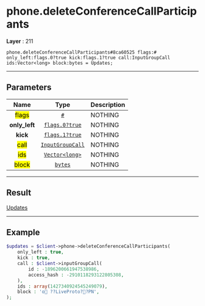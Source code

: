 # phone.deleteConferenceCallParticipants

**Layer** : 211

```tl
phone.deleteConferenceCallParticipants#8ca60525 flags:# only_left:flags.0?true kick:flags.1?true call:InputGroupCall ids:Vector<long> block:bytes = Updates;
```

---

## Parameters

| Name | Type | Description |
| :---: | :---: | :--- |
| <mark>flags</mark> | [`#`](type/#) | NOTHING |
| **only_left** | [`flags.0?true`](type/true) | NOTHING |
| **kick** | [`flags.1?true`](type/true) | NOTHING |
| <mark>call</mark> | [`InputGroupCall`](type/InputGroupCall) | NOTHING |
| <mark>ids</mark> | [`Vector<long>`](type/long) | NOTHING |
| <mark>block</mark> | [`bytes`](type/bytes) | NOTHING |

---

## Result

[Updates](type/Updates)

---

## Example

```php
$updates = $client->phone->deleteConferenceCallParticipants(
	only_left : true,
	kick : true,
	call : $client->inputGroupCall(
		id : -1896200661947538986,
		access_hash : -2910118293122805308,
	),
	ids : array(1427340924545249079),
	block : 'o	??LiveProto??PN',
);
```